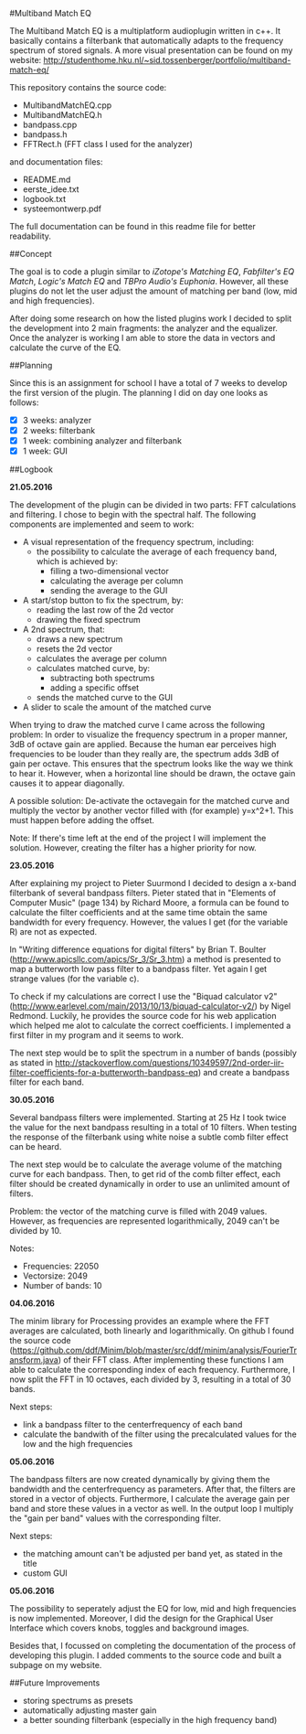 #Multiband Match EQ

The Multiband Match EQ is a multiplatform audioplugin written in c++. It basically contains a filterbank that automatically adapts to the frequency spectrum of stored signals. A more visual presentation can be found on my website: http://studenthome.hku.nl/~sid.tossenberger/portfolio/multiband-match-eq/

This repository contains the source code:
* MultibandMatchEQ.cpp
* MultibandMatchEQ.h
* bandpass.cpp
* bandpass.h
* FFTRect.h (FFT class I used for the analyzer)

and documentation files:
* README.md
* eerste_idee.txt
* logbook.txt
* systeemontwerp.pdf

The full documentation can be found in this readme file for better readability.

##Concept

The goal is to code a plugin similar to *iZotope's Matching EQ*, *Fabfilter's EQ Match*, *Logic's Match EQ* and *TBPro Audio's Euphonia*. However, all these plugins do not let the user adjust the amount of matching per band (low, mid and high frequencies).

After doing some research on how the listed plugins work I decided to split the development into 2 main fragments: the analyzer and the equalizer. Once the analyzer is working I am able to store the data in vectors and calculate the curve of the EQ.

##Planning

Since this is an assignment for school I have a total of 7 weeks to develop the first version of the plugin. The planning I did on day one looks as follows:

- [x] 3 weeks: analyzer
- [x] 2 weeks: filterbank
- [x] 1 week: combining analyzer and filterbank
- [x] 1 week: GUI

##Logbook

**21.05.2016**

The development of the plugin can be divided in two parts: FFT calculations and filtering. 
I chose to begin with the spectral half. The following components are implemented and seem 
to work:

- A visual representation of the frequency spectrum, including:
  * the possibility to calculate the average of each frequency band, which is achieved by:
    * filling a two-dimensional vector
    * calculating the average per column
    * sending the average to the GUI
- A start/stop button to fix the spectrum, by:
  * reading the last row of the 2d vector
  * drawing the fixed spectrum
- A 2nd spectrum, that:
  * draws a new spectrum
  * resets the 2d vector
  * calculates the average per column
  * calculates matched curve, by: 
    * subtracting both spectrums 
    * adding a specific offset
  * sends the matched curve to the GUI
- A slider to scale the amount of the matched curve

When trying to draw the matched curve I came across the following problem:
In order to visualize the frequency spectrum in a proper manner, 3dB of octave gain are 
applied. Because the human ear perceives high frequencies to be louder than they really are, 
the spectrum adds 3dB of gain per octave. This ensures that the spectrum looks like the way 
we think to hear it. However, when a horizontal line should be drawn, the octave gain causes 
it to appear diagonally.

A possible solution:
De-activate the octavegain for the matched curve and multiply the vector by another vector 
filled with (for example) y=x^2+1. This must happen before adding the offset.

Note:
If there's time left at the end of the project I will implement the solution. However, 
creating the filter has a higher priority for now.

**23.05.2016**

After explaining my project to Pieter Suurmond I decided to design a x-band filterbank of 
several bandpass filters. Pieter stated that in "Elements of Computer Music" (page 134) by 
Richard Moore, a formula can be found to calculate the filter coefficients and at the same 
time obtain the same bandwidth for every frequency. However, the values I get (for the 
variable R) are not as expected.

In "Writing difference equations for digital filters" by Brian T. Boulter 
(http://www.apicsllc.com/apics/Sr_3/Sr_3.htm) a method is presented to map a butterworth 
low pass filter to a bandpass filter. Yet again I get strange values (for the variable c).

To check if my calculations are correct I use the "Biquad calculator v2" 
(http://www.earlevel.com/main/2013/10/13/biquad-calculator-v2/) by Nigel Redmond. Luckily, 
he provides the source code for his web application which helped me alot to calculate the 
correct coefficients. I implemented a first filter in my program and it seems to work.

The next step would be to split the spectrum in a number of bands (possibly as stated in 
http://stackoverflow.com/questions/10349597/2nd-order-iir-filter-coefficients-for-a-butterworth-bandpass-eq)
and create a bandpass filter for each band.

**30.05.2016**

Several bandpass filters were implemented. Starting at 25 Hz I took twice the value for
the next bandpass resulting in a total of 10 filters. When testing the response of the
filterbank using white noise a subtle comb filter effect can be heard. 

The next step would be to calculate the average volume of the matching curve for each
bandpass. Then, to get rid of the comb filter effect, each filter should be created
dynamically in order to use an unlimited amount of filters.

Problem: the vector of the matching curve is filled with 2049 values. However, as 
frequencies are represented logarithmically, 2049 can't be divided by 10.

Notes:
- Frequencies: 22050
- Vectorsize: 2049
- Number of bands: 10

**04.06.2016**

The minim library for Processing provides an example where the FFT averages are
calculated, both linearly and logarithmically. On github I found the source code
(https://github.com/ddf/Minim/blob/master/src/ddf/minim/analysis/FourierTransform.java)
of their FFT class. After implementing these functions I am able to calculate the
corresponding index of each frequency. Furthermore, I now split the FFT in 10 octaves,
each divided by 3, resulting in a total of 30 bands.

Next steps: 
- link a bandpass filter to the centerfrequency of each band
- calculate the bandwith of the filter using the precalculated values for the low and the
  high frequencies

**05.06.2016**

The bandpass filters are now created dynamically by giving them the bandwidth and the
centerfrequency as parameters. After that, the filters are stored in a vector of objects.
Furthermore, I calculate the average gain per band and store these values in a vector
as well. In the output loop I multiply the "gain per band" values with the corresponding
filter.

Next steps:
* the matching amount can't be adjusted per band yet, as stated in the title
* custom GUI

**05.06.2016**

The possibility to seperately adjust the EQ for low, mid and high frequencies is now implemented. Moreover, I did the design for the Graphical User Interface which covers knobs, toggles and background images. 

Besides that, I focussed on completing the documentation of the process of developing this plugin. I added comments to the source code and built a subpage on my website.

##Future Improvements

* storing spectrums as presets
* automatically adjusting master gain
* a better sounding filterbank (especially in the high frequency band)
